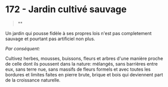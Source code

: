 # 172 - Jardin cultivé sauvage

> **

Un jardin qui pousse fidèle à ses propres lois n'est pas completement sauvage et pourtant pas artificiel non plus.

_Par conséquent:_

Cultivez herbes, mousses, buissons, fleurs et arbres d'une manière proche de celle dont ils poussent dans la nature: mélangés, sans barrières entre eux, sans terre nue, sans massifs de fleurs formels et avec toutes les bordures et limites faites en pierre brute, brique et bois qui deviennent part de la croissance naturelle.
